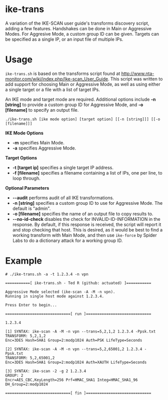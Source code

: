 # ike-trans
A variation of the IKE-SCAN user guide's transforms discovery script, adding a few features. Handshakes can be done in Main or Aggressive Modes. For Aggresive Mode, a custom group ID can be given. Targets can be specified as a single IP, or an input file of multiple IPs.

# Usage
`ike-trans.sh` is based on the transforms script found at http://www.nta-monitor.com/wiki/index.php/Ike-scan_User_Guide. This script was written to add support for choosing Main or Aggressive Mode, as well as using either a single target or a file with a list of target IPs.

An IKE mode and target mode are required. Additional options include **-n [string]** to provide a custom group ID for Aggressive Mode, and **-o [filename]** to specify an output file.

`./ike-trans.sh [ike mode option] [target option] [[-n [string]]] [[-o [filename]]]`

**IKE Mode Options**
* **-m** specifies Main Mode.
* **-a** specifies Aggressive Mode.

**Target Options**
* **-t [target ip]** specifies a single target IP address.
* **-f [filename]** specifies a filename containing a list of IPs, one per line, to loop through.

**Optional Parameters**

* **--audit** performs audit of all IKE transformations.
* **-n [string]** specifies a custom group ID to use for Aggressive Mode. The default is "admin".
* **-o [filename]** specifies the name of an output file to copy results to.
* **--no-id-check** disables the check for INVALID-ID-INFORMATION in the response. By default, if this response is received, the script will report it and stop checking that host. This is desired, as it would be best to find a working transform with Main Mode, and then use `ike-force` by Spider Labs to do a dictionary attack for a working group ID.

# Example
```
# ./ike-trans.sh -a -t 1.2.3.4 -n vpn

===========[ ike-trans.sh - Ted R (github: actuated) ]===========

Aggressive Mode selected (ike-scan -A -M -n vpn).
Running in single host mode against 1.2.3.4.

Press Enter to begin...

=============================[ run ]=============================

1.2.3.4

[1] SYNTAX: ike-scan -A -M -n vpn --trans=5,2,1,2 1.2.3.4 -Ppsk.txt
TRANSFORM: 5,2,1,2
Enc=3DES Hash=SHA1 Group=2:modp1024 Auth=PSK LifeType=Seconds

[2] SYNTAX: ike-scan -A -M -n vpn --trans=5,2,65001,2 1.2.3.4 -Ppsk.txt
TRANSFORM: 5,2,65001,2
Enc=3DES Hash=SHA1 Group=2:modp1024 Auth=XAUTH LifeType=Seconds

[3] SYNTAX: ike-scan -2 -g 2 1.2.3.4
GROUP: 2
Encr=AES_CBC,KeyLength=256 Prf=HMAC_SHA1 Integ=HMAC_SHA1_96 DH_Group=2:modp1024

=============================[ fin ]=============================
```
